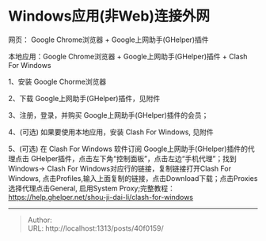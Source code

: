 # Windows应用(非Web)连接外网


网页：	Google Chrome浏览器 &#43;  Google上网助手(GHelper)插件

本地应用：Google Chrome浏览器 &#43;  Google上网助手(GHelper)插件 &#43; Clash For Windows


1、安装 Google Chorme浏览器

2、下载 Google上网助手(GHelper)插件，见附件

3、注册，登录，并购买 Google上网助手(GHelper)插件的会员；

4、(可选) 如果要使用本地应用，安装 Clash For Windows, 见附件

5、(可选) 在  Clash For Windows 软件订阅 Google上网助手(GHelper)插件的代理点击 GHelper插件，点击左下角“控制面板”，点击左边“手机代理”；找到Windows-&gt; Clash For Windows对应行的链接，复制链接打开Clash For Windows, 点击Profiles,输入上面复制的链接，点击Download下载；点击Proxies选择代理点击General, 启用System Proxy;完整教程：https://help.ghelper.net/shou-ji-dai-li/clash-for-windows

---

> Author:   
> URL: http://localhost:1313/posts/40f0159/  

